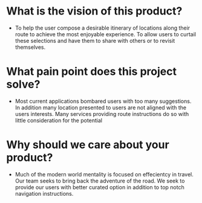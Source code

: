 
# What is the vision of this product?
- To help the user compose a desirable itinerary of locations along their route to achieve the most enjoyable experience. To allow users to curtail these selections and have them to share with others or to revisit themselves.

# What pain point does this project solve?
- Most current applications bombared users with too many suggestions. In addition many location presented to users are not aligned with the users interests. Many services providing route instructions do so with little consideration for the potential 

# Why should we care about your product?
- Much of the modern world mentality is focused on effecientcy in travel. Our team seeks to bring back the adventure of the road. We seek to provide our users with better curated option in addition to top notch navigation instructions.


